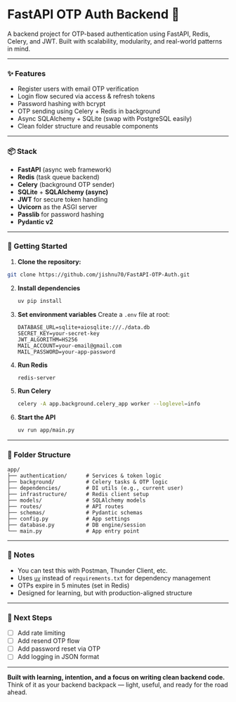 # FastAPI OTP Auth Backend 🚀

A backend project for OTP-based authentication using FastAPI, Redis, Celery, and JWT. Built with scalability, modularity, and real-world patterns in mind.

---

### ✨ Features
- Register users with email OTP verification
- Login flow secured via access & refresh tokens
- Password hashing with bcrypt
- OTP sending using Celery + Redis in background
- Async SQLAlchemy + SQLite (swap with PostgreSQL easily)
- Clean folder structure and reusable components

---

### 📦 Stack
- **FastAPI** (async web framework)
- **Redis** (task queue backend)
- **Celery** (background OTP sender)
- **SQLite** + **SQLAlchemy (async)**
- **JWT** for secure token handling
- **Uvicorn** as the ASGI server
- **Passlib** for password hashing
- **Pydantic v2**

---

### 🚀 Getting Started

1. **Clone the repository:**
  ```bash
  git clone https://github.com/jishnu70/FastAPI-OTP-Auth.git
  ```

2. **Install dependencies**
   ```bash
   uv pip install
   ```

3. **Set environment variables**
   Create a `.env` file at root:
   ```env
   DATABASE_URL=sqlite+aiosqlite:///./data.db
   SECRET_KEY=your-secret-key
   JWT_ALGORITHM=HS256
   MAIL_ACCOUNT=your-email@gmail.com
   MAIL_PASSWORD=your-app-password
   ```

4. **Run Redis**
   ```bash
   redis-server
   ```

5. **Run Celery**
   ```bash
   celery -A app.background.celery_app worker --loglevel=info
   ```

6. **Start the API**
   ```bash
   uv run app/main.py
   ```

---

### 📁 Folder Structure

```
app/
├── authentication/      # Services & token logic
├── background/          # Celery tasks & OTP logic
├── dependencies/        # DI utils (e.g., current user)
├── infrastructure/      # Redis client setup
├── models/              # SQLAlchemy models
├── routes/              # API routes
├── schemas/             # Pydantic schemas
├── config.py            # App settings
├── database.py          # DB engine/session
└── main.py              # App entry point
```

---

### 🧪 Notes
- You can test this with Postman, Thunder Client, etc.
- Uses [`uv`](https://github.com/astral-sh/uv) instead of `requirements.txt` for dependency management
- OTPs expire in 5 minutes (set in Redis)
- Designed for learning, but with production-aligned structure

---

### 📌 Next Steps
- [ ] Add rate limiting
- [ ] Add resend OTP flow
- [ ] Add password reset via OTP
- [ ] Add logging in JSON format

---

**Built with learning, intention, and a focus on writing clean backend code.**
Think of it as your backend backpack — light, useful, and ready for the road ahead.
